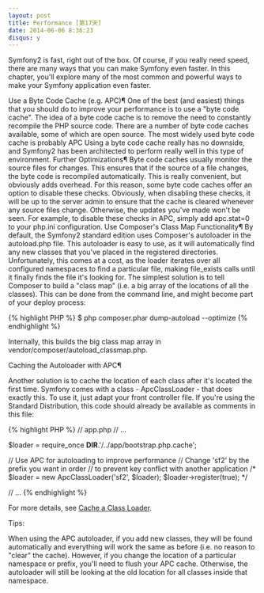 ```yaml
---
layout: post
title: Performance [第17天]
date: 2014-06-06 8:36:23
disqus: y
---
```


Symfony2 is fast, right out of the box. Of course, if you really need speed, there are many ways that you can make Symfony even faster. In this chapter, you'll explore many of the most common and powerful ways to make your Symfony application even faster.

Use a Byte Code Cache (e.g. APC)¶
One of the best (and easiest) things that you should do to improve your performance is to use a "byte code cache". The idea of a byte code cache is to remove the need to constantly recompile the PHP source code. There are a number of byte code caches available, some of which are open source. The most widely used byte code cache is probably APC
Using a byte code cache really has no downside, and Symfony2 has been architected to perform really well in this type of environment.
Further Optimizations¶
Byte code caches usually monitor the source files for changes. This ensures that if the source of a file changes, the byte code is recompiled automatically. This is really convenient, but obviously adds overhead.
For this reason, some byte code caches offer an option to disable these checks. Obviously, when disabling these checks, it will be up to the server admin to ensure that the cache is cleared whenever any source files change. Otherwise, the updates you've made won't be seen.
For example, to disable these checks in APC, simply add apc.stat=0 to your php.ini configuration.
Use Composer's Class Map Functionality¶
By default, the Symfony2 standard edition uses Composer's autoloader in the autoload.php file. This autoloader is easy to use, as it will automatically find any new classes that you've placed in the registered directories.
Unfortunately, this comes at a cost, as the loader iterates over all configured namespaces to find a particular file, making file_exists calls until it finally finds the file it's looking for.
The simplest solution is to tell Composer to build a "class map" (i.e. a big array of the locations of all the classes). This can be done from the command line, and might become part of your deploy process:

{% highlight PHP %}
 $ php composer.phar dump-autoload --optimize
{% endhighlight %}

Internally, this builds the big class map array in vendor/composer/autoload_classmap.php.

Caching the Autoloader with APC¶

Another solution is to cache the location of each class after it's located the first time. Symfony comes with a class - ApcClassLoader - that does exactly this. To use it, just adapt your front controller file. If you're using the Standard Distribution, this code should already be available as comments in this file:

{% highlight PHP %}
// app.php
// ...

$loader = require_once __DIR__.'/../app/bootstrap.php.cache';

// Use APC for autoloading to improve performance
// Change 'sf2' by the prefix you want in order
// to prevent key conflict with another application
/*
$loader = new ApcClassLoader('sf2', $loader);
$loader->register(true);
*/

// ...
{% endhighlight %}

For more details, see [Cache a Class Loader](http://symfony.com/doc/current/components/class_loader/cache_class_loader.html).

Tips:


When using the APC autoloader, if you add new classes, they will be found automatically and everything will work the same as before (i.e. no reason to "clear" the cache). However, if you change the location of a particular namespace or prefix, you'll need to flush your APC cache. Otherwise, the autoloader will still be looking at the old location for all classes inside that namespace.